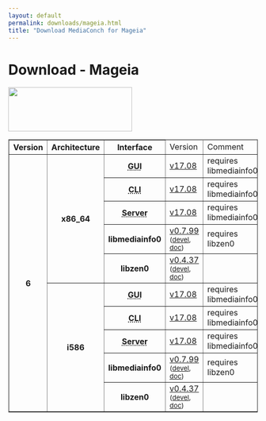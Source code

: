 ```yaml
---
layout: default
permalink: downloads/mageia.html
title: "Download MediaConch for Mageia"
---
```


# Download - Mageia

<img src="/MediaConch/images/Mageia.png" width="250" height="89"><br />

<table border="1">
<thead>
<tr class="table-header">
    <th>Version</th>
    <th>Architecture</th>
    <th>Interface</th>
    <td>Version</td>
    <td>Comment</td>
</tr>
</thead>
<tbody>

<tr>
    <th rowspan="10" id="6">6</th>
    <th rowspan="5" id="6.x86_64">x86_64</th>
    <th><abbr title="Graphical User Interface">GUI</abbr></th>
    <td><a href="//mediaarea.net/download/binary/mediaconch-gui/17.08/mediaconch-gui-17.08.x86_64.Mageia_6.rpm">v17.08</a></td>
    <td>requires libmediainfo0</td>
</tr>
<tr>
    <th><abbr title="Command Line Interface">CLI</abbr></th>
    <td><a href="//mediaarea.net/download/binary/mediaconch/17.08/mediaconch-17.08.x86_64.Mageia_6.rpm">v17.08</a></td>
    <td>requires libmediainfo0</td>
</tr>
<tr>
    <th><abbr title="Server">Server</abbr></th>
    <td><a href="//mediaarea.net/download/binary/mediaconch-server/17.08/mediaconch-server-17.08.x86_64.Mageia_6.rpm">v17.08</a></td>
    <td>requires libmediainfo0</td>
</tr>
<tr>
    <th>libmediainfo0</th>
    <td><a href="//mediaarea.net/download/binary/libmediainfo0/0.7.99/libmediainfo0-0.7.99.x86_64.Mageia_6.rpm">v0.7.99</a> <small>(<a href="//mediaarea.net/download/binary/libmediainfo0/0.7.99/libmediainfo-devel-0.7.99.x86_64.Mageia_6.rpm">devel</a>, <a href="//mediaarea.net/download/binary/libmediainfo0/0.7.99/libmediainfo-doc-0.7.99.x86_64.Mageia_6.rpm">doc</a>)</small></td>
    <td>requires libzen0</td>
</tr>
<tr>
    <th>libzen0</th>
    <td><a href="//mediaarea.net/download/binary/libzen0/0.4.37/libzen0-0.4.37.x86_64.Mageia_6.rpm">v0.4.37</a> <small>(<a href="//mediaarea.net/download/binary/libzen0/0.4.37/libzen-devel-0.4.37.x86_64.Mageia_6.rpm">devel</a>, <a href="//mediaarea.net/download/binary/libzen0/0.4.37/libzen-doc-0.4.37.x86_64.Mageia_6.rpm">doc</a>)</small></td>
    <td>&nbsp;</td>
</tr>
<tr>
    <th rowspan="5" id="6.i586">i586</th>
    <th><abbr title="Graphical User Interface">GUI</abbr></th>
    <td><a href="//mediaarea.net/download/binary/mediaconch-gui/17.08/mediaconch-gui-17.08.i586.Mageia_6.rpm">v17.08</a></td>
    <td>requires libmediainfo0</td>
</tr>
<tr>
    <th><abbr title="Command Line Interface">CLI</abbr></th>
    <td><a href="//mediaarea.net/download/binary/mediaconch/17.08/mediaconch-17.08.i586.Mageia_6.rpm">v17.08</a></td>
    <td>requires libmediainfo0</td>
</tr>
<tr>
    <th><abbr title="Server">Server</abbr></th>
    <td><a href="//mediaarea.net/download/binary/mediaconch-server/17.08/mediaconch-server-17.08.i586.Mageia_6.rpm">v17.08</a></td>
    <td>requires libmediainfo0</td>
</tr>
<tr>
    <th>libmediainfo0</th>
    <td><a href="//mediaarea.net/download/binary/libmediainfo0/0.7.99/libmediainfo0-0.7.99.i586.Mageia_6.rpm">v0.7.99</a> <small>(<a href="//mediaarea.net/download/binary/libmediainfo0/0.7.99/libmediainfo-devel-0.7.99.i586.Mageia_6.rpm">devel</a>, <a href="//mediaarea.net/download/binary/libmediainfo0/0.7.99/libmediainfo-doc-0.7.99.i586.Mageia_6.rpm">doc</a>)</small></td>
    <td>requires libzen0</td>
</tr>
<tr>
    <th>libzen0</th>
    <td><a href="//mediaarea.net/download/binary/libzen0/0.4.37/libzen0-0.4.37.i586.Mageia_6.rpm">v0.4.37</a> <small>(<a href="//mediaarea.net/download/binary/libzen0/0.4.37/libzen-devel-0.4.37.i586.Mageia_6.rpm">devel</a>, <a href="//mediaarea.net/download/binary/libzen0/0.4.37/libzen-doc-0.4.37.i586.Mageia_6.rpm">doc</a>)</small></td>
    <td>&nbsp;</td>
</tr>
</tbody>
</table>
